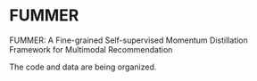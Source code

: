 # FUMMER
FUMMER: A Fine-grained Self-supervised Momentum Distillation Framework for Multimodal Recommendation

The code and data are being organized.
